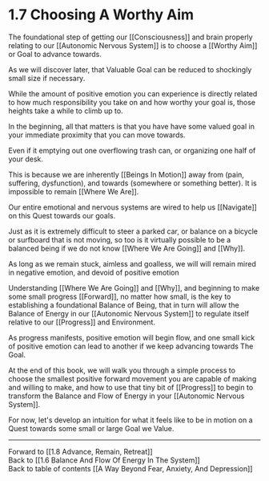 # 1.7 Choosing A Worthy Aim

The foundational step of getting our [[Consciousness]] and brain properly relating to our [[Autonomic Nervous System]] is to choose a [[Worthy Aim]] or Goal to advance towards. 

As we will discover later, that Valuable Goal can be reduced to shockingly small size if necessary. 

While the amount of positive emotion you can experience is directly related to how much responsibility you take on and how worthy your goal is, those heights take a while to climb up to. 

In the beginning, all that matters is that you have have some valued goal in your immediate proximity that you can move towards. 

Even if it emptying out one overflowing trash can, or organizing one half of your desk. 

This is because we are inherently [[Beings In Motion]] away from (pain, suffering, dysfunction), and towards (somewhere or something better). It is impossible to remain [[Where We Are]]. 

Our entire emotional and nervous systems are wired to help us [[Navigate]] on this Quest towards our goals. 

Just as it is extremely difficult to steer a parked car, or balance on a bicycle or surfboard that is not moving, so too is it virtually possible to be a balanced being if we do not know [[Where We Are Going]] and [[Why]]. 

As long as we remain stuck, aimless and goalless, we will will remain mired in negative emotion, and devoid of positive emotion 

Understanding [[Where We Are Going]] and [[Why]], and beginning to make some small progress [[Forward]], no matter how small, is the key to establishing a foundational Balance of Being, that in turn will allow the Balance of Energy in our [[Autonomic Nervous System]] to regulate itself relative to our [[Progress]] and Environment. 

As progress manifests, positive emotion will begin flow, and one small kick of positive emotion can lead to another if we keep advancing towards The Goal. 

At the end of this book, we will walk you through a simple process to choose the smallest positive forward movement you are capable of making and willing to make, and how to use that tiny bit of [[Progress]] to begin to transform the Balance and Flow of Energy in your [[Autonomic Nervous System]]. 

For now, let's develop an intuition for what it feels like to be in motion on a Quest towards some small or large Goal we Value. 

___

Forward to [[1.8 Advance, Remain, Retreat]]      
Back to [[1.6 Balance And Flow Of Energy In The System]]      
Back to table of contents [[A Way Beyond Fear, Anxiety, And Depression]]    
